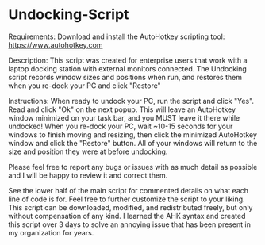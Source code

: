 # Undocking-Script
Requirements: Download and install the AutoHotkey scripting tool: https://www.autohotkey.com

Description: 
This script was created for enterprise users that work with a laptop docking station with external monitors connected. The Undocking script records window sizes and positions when run, and restores them when you re-dock your PC and click "Restore"

Instructions:
When ready to undock your PC, run the script and click "Yes". Read and click "Ok" on the next popup. This will leave an AutoHotkey window minimized on your task bar, and you MUST leave it there while undocked! When you re-dock your PC, wait ~10-15 seconds for your windows to finish moving and resizing, then click the minimized AutoHotkey window and click the "Restore" button. All of your windows will return to the size and position they were at before undocking. 

Please feel free to report any bugs or issues with as much detail as possible and I will be happy to review it and correct them.

See the lower half of the main script for commented details on what each line of code is for. Feel free to further customize the script to your liking. This script can be downloaded, modified, and redistributed freely, but only without compensation of any kind. I learned the AHK syntax and created this script over 3 days to solve an annoying issue that has been present in my organization for years.
